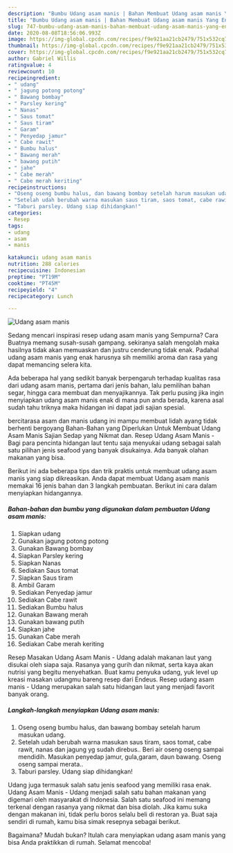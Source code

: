 ```yaml
---
description: "Bumbu Udang asam manis | Bahan Membuat Udang asam manis Yang Enak dan Simpel"
title: "Bumbu Udang asam manis | Bahan Membuat Udang asam manis Yang Enak dan Simpel"
slug: 747-bumbu-udang-asam-manis-bahan-membuat-udang-asam-manis-yang-enak-dan-simpel
date: 2020-08-08T18:56:06.993Z
image: https://img-global.cpcdn.com/recipes/f9e921aa21cb2479/751x532cq70/udang-asam-manis-foto-resep-utama.jpg
thumbnail: https://img-global.cpcdn.com/recipes/f9e921aa21cb2479/751x532cq70/udang-asam-manis-foto-resep-utama.jpg
cover: https://img-global.cpcdn.com/recipes/f9e921aa21cb2479/751x532cq70/udang-asam-manis-foto-resep-utama.jpg
author: Gabriel Willis
ratingvalue: 4
reviewcount: 10
recipeingredient:
- " udang"
- " jagung potong potong"
- " Bawang bombay"
- " Parsley kering"
- " Nanas"
- " Saus tomat"
- " Saus tiram"
- " Garam"
- " Penyedap jamur"
- " Cabe rawit"
- " Bumbu halus"
- " Bawang merah"
- " bawang putih"
- " jahe"
- " Cabe merah"
- " Cabe merah keriting"
recipeinstructions:
- "Oseng oseng bumbu halus, dan bawang bombay setelah harum masukan udang."
- "Setelah udah berubah warna masukan saus tiram, saos tomat, cabe rawit, nanas dan jagung yg sudah direbus.. Beri air oseng oseng sampai mendidih. Masukan penyedap jamur, gula,garam, daun bawang. Oseng oseng sampai merata.."
- "Taburi parsley. Udang siap dihidangkan!"
categories:
- Resep
tags:
- udang
- asam
- manis

katakunci: udang asam manis 
nutrition: 288 calories
recipecuisine: Indonesian
preptime: "PT19M"
cooktime: "PT45M"
recipeyield: "4"
recipecategory: Lunch

---
```



![Udang asam manis](https://img-global.cpcdn.com/recipes/f9e921aa21cb2479/751x532cq70/udang-asam-manis-foto-resep-utama.jpg)

Sedang mencari inspirasi resep udang asam manis yang Sempurna? Cara Buatnya memang susah-susah gampang. sekiranya salah mengolah maka hasilnya tidak akan memuaskan dan justru cenderung tidak enak. Padahal udang asam manis yang enak harusnya sih memiliki aroma dan rasa yang dapat memancing selera kita.

Ada beberapa hal yang sedikit banyak berpengaruh terhadap kualitas rasa dari udang asam manis, pertama dari jenis bahan, lalu pemilihan bahan segar, hingga cara membuat dan menyajikannya. Tak perlu pusing jika ingin menyiapkan udang asam manis enak di mana pun anda berada, karena asal sudah tahu triknya maka hidangan ini dapat jadi sajian spesial.

bercitarasa asam dan manis udang ini mampu membuat lidah ayang tidak berhenti bergoyang Bahan-Bahan yang Diperlukan Untuk Membuat Udang Asam Manis Sajian Sedap yang Nikmat dan. Resep Udang Asam Manis - Bagi para pencinta hidangan laut tentu saja menyukai udang sebagai salah satu pilihan jenis seafood yang banyak disukainya. Ada banyak olahan makanan yang bisa.


Berikut ini ada beberapa tips dan trik praktis untuk membuat udang asam manis yang siap dikreasikan. Anda dapat membuat Udang asam manis memakai 16 jenis bahan dan 3 langkah pembuatan. Berikut ini cara dalam menyiapkan hidangannya.

<!--inarticleads1-->

##### Bahan-bahan dan bumbu yang digunakan dalam pembuatan Udang asam manis:

1. Siapkan  udang
1. Gunakan  jagung potong potong
1. Gunakan  Bawang bombay
1. Siapkan  Parsley kering
1. Siapkan  Nanas
1. Sediakan  Saus tomat
1. Siapkan  Saus tiram
1. Ambil  Garam
1. Sediakan  Penyedap jamur
1. Sediakan  Cabe rawit
1. Sediakan  Bumbu halus
1. Gunakan  Bawang merah
1. Gunakan  bawang putih
1. Siapkan  jahe
1. Gunakan  Cabe merah
1. Sediakan  Cabe merah keriting


Resep Masakan Udang Asam Manis - Udang adalah makanan laut yang disukai oleh siapa saja. Rasanya yang gurih dan nikmat, serta kaya akan nutrisi yang begitu menyehatkan. Buat kamu penyuka udang, yuk level up kreasi masakan udangmu bareng resep dari Endeus. Resep udang asam manis - Udang merupakan salah satu hidangan laut yang menjadi favorit banyak orang. 

<!--inarticleads2-->

##### Langkah-langkah menyiapkan Udang asam manis:

1. Oseng oseng bumbu halus, dan bawang bombay setelah harum masukan udang.
1. Setelah udah berubah warna masukan saus tiram, saos tomat, cabe rawit, nanas dan jagung yg sudah direbus.. Beri air oseng oseng sampai mendidih. Masukan penyedap jamur, gula,garam, daun bawang. Oseng oseng sampai merata..
1. Taburi parsley. Udang siap dihidangkan!


Udang juga termasuk salah satu jenis seafood yang memiliki rasa enak. Udang Asam Manis - Udang menjadi salah satu bahan makanan yang digemari oleh masyarakat di Indonesia. Salah satu seafood ini memang terkenal dengan rasanya yang nikmat dan bisa diolah. Jika kamu suka dengan makanan ini, tidak perlu boros selalu beli di restoran ya. Buat saja sendiri di rumah, kamu bisa simak resepnya sebagai berikut. 

Bagaimana? Mudah bukan? Itulah cara menyiapkan udang asam manis yang bisa Anda praktikkan di rumah. Selamat mencoba!
